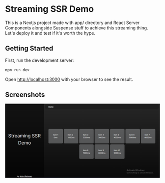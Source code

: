 # Streaming SSR Demo
This is a Nextjs project made with app/ directory and React Server Components alongside Suspense stuff to achieve this streaming thing.  
Let's deploy it and test if it's worth the hype.
## Getting Started

First, run the development server:

```bash
npm run dev
```

Open [http://localhost:3000](http://localhost:3000) with your browser to see the result.

## Screenshots
![Screenshot of app](./screenshots/screen1.png "I use arch btw. This is my sister's laptop.")